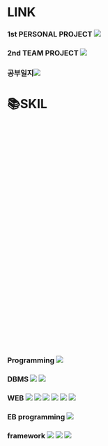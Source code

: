 <H1>LINK</H1>
<H3>1st PERSONAL PROJECT <img src="https://img.shields.io/badge/OCL[학급관리시스템]-3178C6?style=for-the-badge&logo=github&logoColor=white"/></H3>
<H3>2nd TEAM PROJECT <img src="https://img.shields.io/badge/HelloWorld[놀이동산 운영 관리 시스템]-A38DF2?style=for-the-badge&logo=github&logoColor=white"/></H3>
<H3>공부일지<img src="https://img.shields.io/badge/공부일지-A38DF2?style=for-the-badge&logo=github&logoColor=white"/></H3>
<H1>📚SKIL</H1><svg role="img" viewBox="0 0 24 24" xmlns="http://www.w3.org/2000/svg">
</svg>
<H3>Programming <img src="https://img.shields.io/badge/java-F80000?style=for-the-badge&logo=java&logoColor=white"/> </H3>
<H3>DBMS <img src="https://img.shields.io/badge/oracle-F80000?style=for-the-badge&logo=oracle&logoColor=white"/> <img src="https://img.shields.io/badge/mysql-4479A1?style=for-the-badge&logo=mysql&logoColor=white"/></H3>
<H3>WEB <img src="https://img.shields.io/badge/html5-E34F26?style=for-the-badge&logo=html5&logoColor=white"/> <img src="https://img.shields.io/badge/css3-1572B6?style=for-the-badge&logo=css3&logoColor=white"/> <img src="https://img.shields.io/badge/bootstrap-7952B3?style=for-the-badge&logo=bootstrap&logoColor=white"/> <img src="https://img.shields.io/badge/javascript-F7DF1E?style=for-the-badge&logo=javascript&logoColor=black"/> <img src="https://img.shields.io/badge/jquery-0769AD?style=for-the-badge&logo=jquery&logoColor=white"/> <img src="https://img.shields.io/badge/react-61DAFB?style=for-the-badge&logo=react&logoColor=black"/></H3>
<H3>EB programming <img src="https://img.shields.io/badge/oracle-F80000?style=for-the-badge&logo=oracle&logoColor=white"/></H3>
<h3>framework <img src="https://img.shields.io/badge/spring-6DB33F?style=for-the-badge&logo=spring&logoColor=white"/> <img src="https://img.shields.io/badge/springboot-15BF81?style=for-the-badge&logo=springboot&logoColor=white"/> <img src="https://img.shields.io/badge/MYBATIS-F80000?style=for-the-badge&logo=MYBATIS&logoColor=white"/> </h3>
<!--
**reversejin0209/reversejin0209** is a ✨ _special_ ✨ repository because its `README.md` (this file) appears on your GitHub profile.

Here are some ideas to get you started:

- 🔭 I’m currently working on ...
- 🌱 I’m currently learning ...
- 👯 I’m looking to collaborate on ...
- 🤔 I’m looking for help with ...
- 💬 Ask me about ...
- 📫 How to reach me: ...
- 😄 Pronouns: ...
- ⚡ Fun fact: ...
-->
